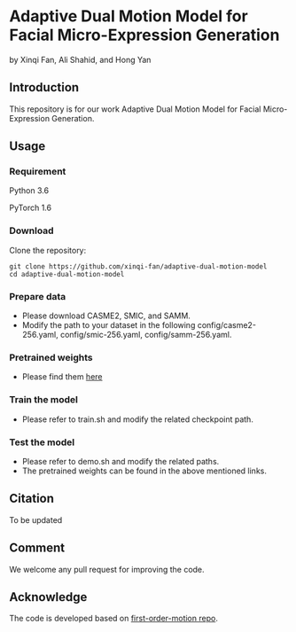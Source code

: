 # Adaptive Dual Motion Model for Facial Micro-Expression Generation

by Xinqi Fan, Ali Shahid, and Hong Yan

## Introduction
This repository is for our work Adaptive Dual Motion Model for Facial Micro-Expression Generation.

## Usage
### Requirement
Python 3.6

PyTorch 1.6


### Download
Clone the repository:
```
git clone https://github.com/xinqi-fan/adaptive-dual-motion-model
cd adaptive-dual-motion-model
```

### Prepare data

* Please download CASME2, SMIC, and SAMM.
* Modify the path to your dataset in the following config/casme2-256.yaml, config/smic-256.yaml, config/samm-256.yaml.

### Pretrained weights

* Please find them [here](https://portland-my.sharepoint.com/:f:/g/personal/xinqifan2-c_my_cityu_edu_hk1/Epv-nDj7fnlNlv_1ulJEMSMBqYQpIPQ-Vn6HPVcBTfljBg?e=qUdCKf)

### Train the model

* Please refer to train.sh and modify the related checkpoint path.

### Test the model

* Please refer to demo.sh and modify the related paths.
* The pretrained weights can be found in the above mentioned links.

## Citation
To be updated

## Comment
We welcome any pull request for improving the code.

## Acknowledge
The code is developed based on [first-order-motion repo](https://github.com/AliaksandrSiarohin/first-order-model).
